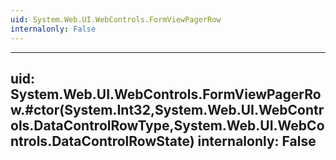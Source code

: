 ```yaml
---
uid: System.Web.UI.WebControls.FormViewPagerRow
internalonly: False
---
```


---
uid: System.Web.UI.WebControls.FormViewPagerRow.#ctor(System.Int32,System.Web.UI.WebControls.DataControlRowType,System.Web.UI.WebControls.DataControlRowState)
internalonly: False
---
